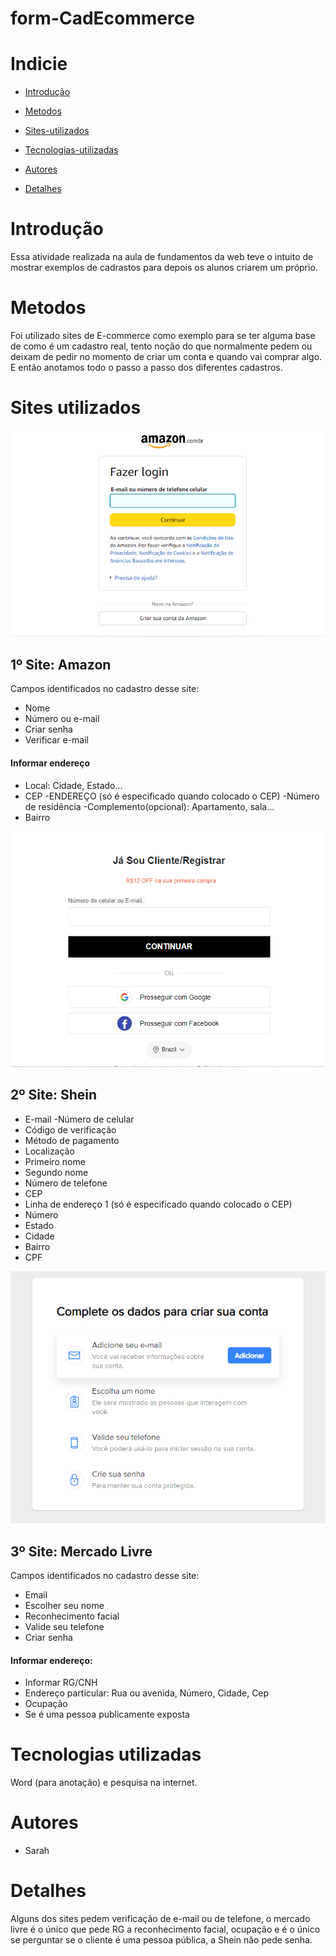 # form-CadEcommerce

# Indicie

* [Introdução](#introdução)

* [Metodos](#metodos)

* [Sites-utilizados](#sites-utilizados)

* [Tecnologias-utilizadas](#tecnologias-utilizadas)

* [Autores](#autores)

* [Detalhes](#detalhes)

# Introdução

 Essa atividade realizada na aula de fundamentos da web teve o intuito de mostrar exemplos de cadrastos para depois os alunos criarem um próprio.

# Metodos

 Foi utilizado sites de E-commerce como exemplo para se ter alguma base de como é um cadastro real, tento noção do que normalmente pedem ou deixam de pedir no momento de criar um conta e quando vai comprar algo. E então anotamos todo o passo a passo dos diferentes cadastros.

# Sites utilizados

![Capa-amazon](img/Amazon.png)

## 1º Site: Amazon
 
 Campos identificados no cadastro desse site:

- Nome
- Número ou e-mail
- Criar senha
- Verificar e-mail

#### Informar endereço 

- Local: Cidade, Estado...
- CEP
-ENDEREÇO (só é especificado quando colocado o CEP)
-Número de residência
-Complemento(opcional): Apartamento, sala...
- Bairro

![Capa-Shein](img/Shein.png)

## 2º Site: Shein

- E-mail
-Número de celular
- Código de verificação
- Método de pagamento
- Localização
- Primeiro nome
- Segundo nome
- Número de telefone
- CEP
- Linha de endereço 1 (só é especificado quando colocado o CEP)
- Número
- Estado
- Cidade
- Bairro
- CPF

![Capa-Mercado-Livre](img/Mercado%20livre.png)

 ## 3º Site: Mercado Livre

 Campos identificados no cadastro desse site:

- Email
- Escolher seu nome
- Reconhecimento facial
- Valide seu telefone
- Criar senha

#### Informar endereço:

- Informar RG/CNH
- Endereço particular: Rua ou avenida, Número, Cidade, Cep
- Ocupação
- Se é uma pessoa publicamente exposta

# Tecnologias utilizadas

 Word (para anotação) e pesquisa na internet.

# Autores

 - Sarah

# Detalhes

Alguns dos sites pedem verificação de e-mail ou de telefone, o mercado livre é o único que pede RG a reconhecimento facial, ocupação e é o único se perguntar se o cliente é uma pessoa pública, a Shein não pede senha.

